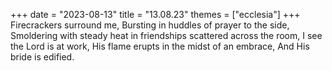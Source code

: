 +++
date = "2023-08-13"
title = "13.08.23"
themes = ["ecclesia"]
+++
Firecrackers surround me,
Bursting in huddles of prayer to the side,
Smoldering with steady heat in friendships scattered across the room,
I see the Lord is at work,
His flame erupts in the midst of an embrace,
And His bride is edified.
